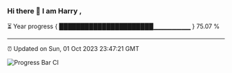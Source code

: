 ### Hi there 👋 I am Harry , 

⏳ Year progress { ██████████████████████▁▁▁▁▁▁▁▁ } 75.07 %

---

⏰ Updated on Sun, 01 Oct 2023 23:47:21 GMT

![Progress Bar CI](https://github.com/duykhang68/duykhang68/workflows/Progress%20Bar%20CI/badge.svg)
